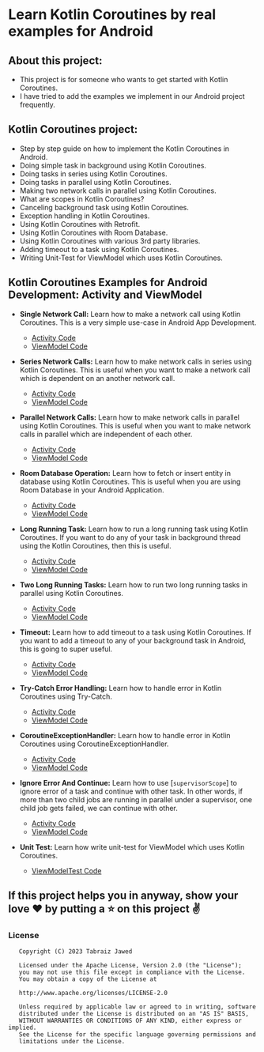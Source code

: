 
# Learn Kotlin Coroutines by real examples for Android

## About this project:

* This project is for someone who wants to get started with Kotlin Coroutines.
* I have tried to add the examples we implement in our Android project frequently.

##  Kotlin Coroutines project:

* Step by step guide on how to implement the Kotlin Coroutines in Android.
* Doing simple task in background using Kotlin Coroutines.
* Doing tasks in series using Kotlin Coroutines.
* Doing tasks in parallel using Kotlin Coroutines.
* Making two network calls in parallel using Kotlin Coroutines.
* What are scopes in Kotlin Coroutines?
* Canceling background task using Kotlin Coroutines.
* Exception handling in Kotlin Coroutines.
* Using Kotlin Coroutines with Retrofit.
* Using Kotlin Coroutines with Room Database.
* Using Kotlin Coroutines with various 3rd party libraries.
* Adding timeout to a task using Kotlin Coroutines.
* Writing Unit-Test for ViewModel which uses Kotlin Coroutines.

## Kotlin Coroutines Examples for Android Development: Activity and ViewModel

* **Single Network Call:** Learn how to make a network call using Kotlin Coroutines. This is a very
  simple use-case in Android App Development.
    * [Activity Code](app/src/main/java/me/tabraiz/learn/kotlin/coroutines/ui/retrofit/single/SingleNetworkCallActivity.kt)
    * [ViewModel Code](app/src/main/java/me/tabraiz/learn/kotlin/coroutines/ui/retrofit/single/SingleNetworkCallViewModel.kt)

* **Series Network Calls:** Learn how to make network calls in series using Kotlin Coroutines. This
  is useful when you want to make a network call which is dependent on an another network call.
    * [Activity Code](app/src/main/java/me/tabraiz/learn/kotlin/coroutines/ui/retrofit/series/SeriesNetworkCallsActivity.kt)
    * [ViewModel Code](app/src/main/java/me/tabraiz/learn/kotlin/coroutines/ui/retrofit/series/SeriesNetworkCallsViewModel.kt)

* **Parallel Network Calls:** Learn how to make network calls in parallel using Kotlin Coroutines.
  This is useful when you want to make network calls in parallel which are independent of each
  other.
    * [Activity Code](app/src/main/java/me/tabraiz/learn/kotlin/coroutines/ui/retrofit/parallel/ParallelNetworkCallsActivity.kt)
    * [ViewModel Code](app/src/main/java/me/tabraiz/learn/kotlin/coroutines/ui/retrofit/parallel/ParallelNetworkCallsViewModel.kt)

* **Room Database Operation:** Learn how to fetch or insert entity in database using Kotlin
  Coroutines. This is useful when you are using Room Database in your Android Application.
    * [Activity Code](app/src/main/java/me/tabraiz/learn/kotlin/coroutines/ui/room/RoomDBActivity.kt)
    * [ViewModel Code](app/src/main/java/me/tabraiz/learn/kotlin/coroutines/ui/room/RoomDBViewModel.kt)

* **Long Running Task:** Learn how to run a long running task using Kotlin Coroutines. If you want
  to do any of your task in background thread using the Kotlin Coroutines, then this is useful.
    * [Activity Code](app/src/main/java/me/tabraiz/learn/kotlin/coroutines/ui/task/onetask/LongRunningTaskActivity.kt)
    * [ViewModel Code](app/src/main/java/me/tabraiz/learn/kotlin/coroutines/ui/task/onetask/LongRunningTaskViewModel.kt)

* **Two Long Running Tasks:** Learn how to run two long running tasks in parallel using Kotlin
  Coroutines.
    * [Activity Code](app/src/main/java/me/tabraiz/learn/kotlin/coroutines/ui/task/twotasks/TwoLongRunningTasksActivity.kt)
    * [ViewModel Code](app/src/main/java/me/tabraiz/learn/kotlin/coroutines/ui/task/twotasks/TwoLongRunningTasksViewModel.kt)

* **Timeout:** Learn how to add timeout to a task using Kotlin Coroutines. If you want to add a
  timeout to any of your background task in Android, this is going to super useful.
    * [Activity Code](app/src/main/java/me/tabraiz/learn/kotlin/coroutines/ui/timeout/TimeoutActivity.kt)
    * [ViewModel Code](app/src/main/java/me/tabraiz/learn/kotlin/coroutines/ui/timeout/TimeoutViewModel.kt)

* **Try-Catch Error Handling:** Learn how to handle error in Kotlin Coroutines using Try-Catch.
    * [Activity Code](app/src/main/java/me/tabraiz/learn/kotlin/coroutines/ui/errorhandling/trycatch/TryCatchActivity.kt)
    * [ViewModel Code](app/src/main/java/me/tabraiz/learn/kotlin/coroutines/ui/errorhandling/trycatch/TryCatchViewModel.kt)

* **CoroutineExceptionHandler:** Learn how to handle error in Kotlin Coroutines using
  CoroutineExceptionHandler.
    * [Activity Code](app/src/main/java/me/tabraiz/learn/kotlin/coroutines/ui/errorhandling/exceptionhandler/ExceptionHandlerActivity.kt)
    * [ViewModel Code](app/src/main/java/me/tabraiz/learn/kotlin/coroutines/ui/errorhandling/exceptionhandler/ExceptionHandlerViewModel.kt)

* **Ignore Error And Continue:** Learn how to
  use [`supervisorScope`] to ignore
  error of a task and continue with other task. In other words, if more than two child jobs are
  running in parallel under a supervisor, one child job gets failed, we can continue with other.
    * [Activity Code](app/src/main/java/me/tabraiz/learn/kotlin/coroutines/ui/errorhandling/supervisor/IgnoreErrorAndContinueActivity.kt)
    * [ViewModel Code](app/src/main/java/me/tabraiz/learn/kotlin/coroutines/ui/errorhandling/supervisor/IgnoreErrorAndContinueViewModel.kt)

* **Unit Test:** Learn how write unit-test for ViewModel which uses Kotlin Coroutines.
    * [ViewModelTest Code](app/src/test/java/me/tabraiz/learn/kotlin/coroutines/ui/retrofit/single/SingleNetworkCallViewModelTest.kt)

## If this project helps you in anyway, show your love :heart: by putting a :star: on this project :v:

### License
```
   Copyright (C) 2023 Tabraiz Jawed

   Licensed under the Apache License, Version 2.0 (the "License");
   you may not use this file except in compliance with the License.
   You may obtain a copy of the License at

   http://www.apache.org/licenses/LICENSE-2.0

   Unless required by applicable law or agreed to in writing, software
   distributed under the License is distributed on an "AS IS" BASIS,
   WITHOUT WARRANTIES OR CONDITIONS OF ANY KIND, either express or implied.
   See the License for the specific language governing permissions and
   limitations under the License.
``` 

